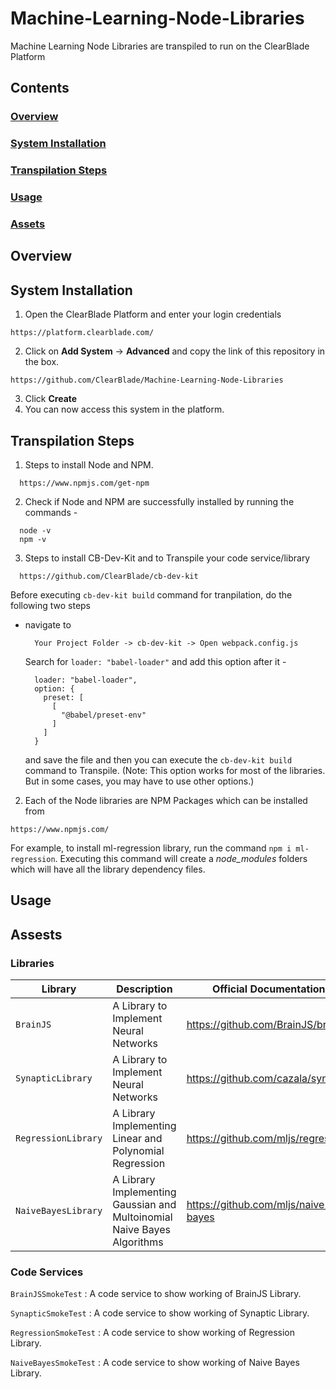 # Machine-Learning-Node-Libraries
Machine Learning Node Libraries are transpiled to run on the ClearBlade Platform

## Contents

### [Overview](#overview-1)
### [System Installation](#system-installation)
### [Transpilation Steps](#transpilation-steps-1)
### [Usage](#usage-1)
### [Assets](#assets-1)

## Overview

## System Installation

1. Open the ClearBlade Platform and enter your login credentials
```
https://platform.clearblade.com/
```
2. Click on **Add System** -> **Advanced** and copy the link of this repository in the box.
```
https://github.com/ClearBlade/Machine-Learning-Node-Libraries
```
3. Click **Create**
4. You can now access this system in the platform.

## Transpilation Steps

1. Steps to install Node and NPM.
```
  https://www.npmjs.com/get-npm
```

2. Check if Node and NPM are successfully installed by running the commands - 
```
  node -v
  npm -v
```

3. Steps to install CB-Dev-Kit and to Transpile your code service/library
```
  https://github.com/ClearBlade/cb-dev-kit
```
Before executing ``` cb-dev-kit build ``` command for tranpilation, do the following two steps

   - navigate to
      ```
        Your Project Folder -> cb-dev-kit -> Open webpack.config.js  
      ```
      Search for ``` loader: "babel-loader" ``` and add this option after it - 

      ``` 
        loader: "babel-loader",
        option: {
          preset: [
            [
              "@babel/preset-env"
            ]
          ]
        }
      ```
      and save the file and then you can execute the ``` cb-dev-kit build ``` command to Transpile.
      (Note: This option works for most of the libraries. But in some cases, you may have to use other options.)

2. Each of the Node libraries are NPM Packages which can be installed from 
```
https://www.npmjs.com/

```
For example, to install ml-regression library, run the command ``` npm i ml-regression ```. Executing this command will create a *node_modules* folders which will have all the library dependency files.

## Usage

## Assests

### Libraries 

| Library  | Description  | Official Documentation |   
|---|---|---|
| ``` BrainJS ```  | A Library to Implement Neural Networks | https://github.com/BrainJS/brain.js  |   
| ``` SynapticLibrary ``` | A Library to Implement Neural Networks  | https://github.com/cazala/synaptic  | 
| ``` RegressionLibrary ```  | A Library Implementing Linear and Polynomial Regression  | https://github.com/mljs/regression  | 
| ``` NaiveBayesLibrary ```  | A Library Implementing Gaussian and Multoinomial Naive Bayes Algorithms  | https://github.com/mljs/naive-bayes  | 

### Code Services

``` BrainJSSmokeTest ``` : A code service to show working of BrainJS Library.

``` SynapticSmokeTest ``` : A code service to show working of Synaptic Library.

``` RegressionSmokeTest ``` : A code service to show working of Regression Library.

``` NaiveBayesSmokeTest ``` : A code service to show working of Naive Bayes Library.
